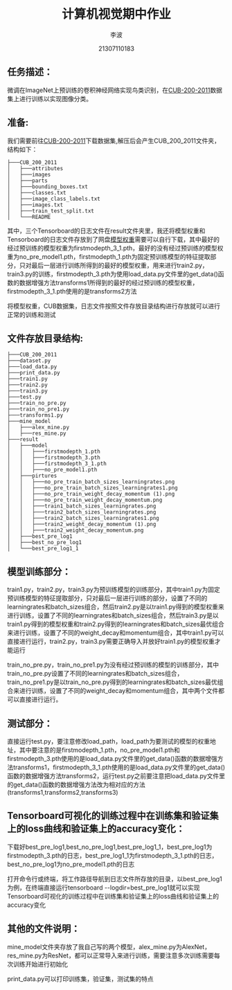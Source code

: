 <div align="center">

# 计算机视觉期中作业

李波                

21307110183



</div>

## 任务描述：

微调在ImageNet上预训练的卷积神经网络实现鸟类识别，在[CUB-200-2011](https://data.caltech.edu/records/65de6-vp158)数据集上进行训练以实现图像分类。

## 准备:
我们需要前往[CUB-200-2011](https://data.caltech.edu/records/65de6-vp158)下载数据集,解压后会产生CUB_200_2011文件夹，结构如下：
```plaintext
├───CUB_200_2011
│   ├───attributes
│   ├───images
│   ├───parts
│   ├───bounding_boxes.txt
│   ├───classes.txt
│   ├───image_class_labels.txt
│   ├───images.txt
│   ├───train_test_split.txt
│   └───README

```

其中，三个Tensorboard的日志文件在result文件夹里，我还将模型权重和Tensorboard的日志文件存放到了网盘[模型权重](https://drive.google.com/drive/folders/1hJrliYm0wZz6FnxXUPgeT6-CUJNMBktr?usp=sharing)需要可以自行下载，其中最好的经过预训练的模型权重为firstmodepth_3_1.pth，最好的没有经过预训练的模型权重为no_pre_model1.pth，firstmodepth_1.pth为固定预训练模型的特征提取部分，只对最后一层进行训练所得到的最好的模型权重，用来进行train2.py，train3.py的训练，firstmodepth_3.pth为使用load_data.py文件里的get_data()函数的数据增强方法transforms1所得到的最好的经过预训练的模型权重，firstmodepth_3_1.pth使用的是transforms2方法

将模型权重，CUB数据集，日志文件按照文件存放目录结构进行存放就可以进行正常的训练和测试
## 文件存放目录结构:

```plaintext
├───CUB_200_2011
├───dataset.py
├───load_data.py
├───print_data.py
├───train1.py
├───train2.py
├───train3.py
├───test.py
├───train_no_pre.py
├───train_no_pre1.py
├───transforms1.py
├───mine_model
│   ├───alex_mine.py
│   ├───res_mine.py
├───result
│   ├───model
│   │   ├───firstmodepth_1.pth
│   │   ├───firstmodepth_3.pth
│   │   ├───firstmodepth_3_1.pth
│   │   ├───no_pre_model1.pth
│   ├───pirtures
│   │   ├───no_pre_train_batch_sizes_learningrates.png
│   │   ├───no_pre_train_batch_sizes_learningrates1.png
│   │   ├───no_pre_train_weight_decay_momentum (1).png
│   │   ├───no_pre_train_weight_decay_momentum.png
│   │   ├───train1_batch_sizes_learningrates.png
│   │   ├───train2_batch_sizes_learningrates.png
│   │   ├───train2_batch_sizes_learningrates1.png
│   │   ├───train2_weight_decay_momentum (1).png
│   │   ├───train2_weight_decay_momentum.png
│   ├───best_pre_log1
│   ├───best_no_pre_log1
│   └───best_pre_log1_1

```

## 模型训练部分：
train1.py，train2.py，train3.py为预训练模型的训练部分，其中train1.py为固定预训练模型的特征提取部分，只对最后一层进行训练的部分，设置了不同的learningrates和batch_sizes组合，然后train2.py是以train1.py得到的模型权重来进行训练，设置了不同的learningrates和batch_sizes组合，然后train3.py是以train1.py得到的模型权重和train2.py得到的learningrates和batch_sizes最优组合来进行训练，设置了不同的weight_decay和momentum组合，其中train1.py可以直接进行运行，train2.py，train3.py需要正确导入并放好train1.py的模型权重才能运行

train_no_pre.py，train_no_pre1.py为没有经过预训练的模型的训练部分，其中train_no_pre.py设置了不同的learningrates和batch_sizes组合，train_no_pre1.py是以train_no_pre.py得到的learningrates和batch_sizes最优组合来进行训练，设置了不同的weight_decay和momentum组合，其中两个文件都可以直接进行运行。
## 测试部分：
直接运行test.py，要注意修改load_path，load_path为要测试的模型的权重地址，其中要注意的是firstmodepth_1.pth，no_pre_model1.pth和firstmodepth_3.pth使用的是load_data.py文件里的get_data()函数的数据增强方法transforms1，firstmodepth_3_1.pth使用的是load_data.py文件里的get_data()函数的数据增强方法transforms2，运行test.py之前要注意把load_data.py文件里的get_data()函数的数据增强方法改为相对应的方法(transforms1,transforms2,transforms3)

## Tensorboard可视化的训练过程中在训练集和验证集上的loss曲线和验证集上的accuracy变化：
下载好best_pre_log1,best_no_pre_log1,best_pre_log1_1，best_pre_log1为firstmodepth_3.pth的日志，best_pre_log1_1为firstmodepth_3_1.pth的日志，best_no_pre_log1为no_pre_model1.pth的日志

打开命令行或终端，将工作路径导航到日志文件所存放的目录，以best_pre_log1为例，在终端直接运行tensorboard --logdir=best_pre_log1就可以实现Tensorboard可视化的训练过程中在训练集和验证集上的loss曲线和验证集上的accuracy变化


## 其他的文件说明：
mine_model文件夹存放了我自己写的两个模型，alex_mine.py为AlexNet，res_mine.py为ResNet，都可以正常导入来进行训练，需要注意多次训练需要每次训练开始进行初始化

print_data.py可以打印训练集，验证集，测试集的特点

